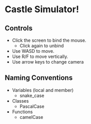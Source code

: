 # Castle Simulator!

## Controls
* Click the screen to bind the mouse. 
  * Click again to unbind
* Use WASD to move. 
* Use R/F to move vertically.
* Use arrow keys to change camera

## Naming Conventions
* Variables (local and member)
  * snake_case 
* Classes
  * PascalCase
* Functions
  * camelCase

